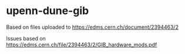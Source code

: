 # upenn-dune-gib

Based on files uploaded to https://edms.cern.ch/document/2394463/2

Issues based on https://edms.cern.ch/file/2394463/2/GIB_hardware_mods.pdf

